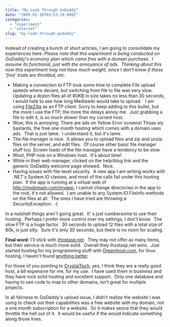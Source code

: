 ```yaml
---
title: "My Look Through GoDaddy"
date: "2009-01-10T03:53:19.000Z"
categories: 
  - "experiment"
  - "internet"
slug: "my-look-through-godaddy"
---
```


Instead of creating a bunch of short articles, I am going to consolidate my experiences here. _Please note that this experiment is being conducted on GoDaddy's economy plan which came free with a domain purchase.  I assume its functional, just with the annoyance of ads.  Thinking about this now this experiment may not have much weight, since I don't know if these 'free' trials are throttled, etc._

- Making a connection to FTP took some time to complete File upload speeds where decent, but switching from file to file was very slow.  Updating a dozen files all of 80KB in size takes no less than 30 seconds, I would hate to see how long Mediawiki would take to upload.   I am using [FileZilla](http://filezilla-project.org/) as an FTP client. Sorry to keep adding to this bullet, but the more I use the FTP, the more the delays annoy me.  Just grabbing a file to edit it, is so much slower than my current host.
- Wow, this is annoying: There are ads on Yellow Error screens! Those sly bastards, the free one month hosting which comes with a domain uses ads.  That is just lame.  I understand it, but it's lame.
- The file manager is nice.  It allows you to upload files and zip and unzip files on the server, and edit files.  Of course other basic file manager stuff too. Screen loads of the file manager have a tendency to be slow.
- Woot, PHP now on a Windows host.  It's about time!
- While in their web manager, clicked on the help/blog link and the generic GoDaddy welcome page showed.  Nice.
- Having issues with file-level security.  A new app I am writing works with .NET's System.IO classes, and most of the calls fail under this hosting plan.  If the app is running at a virtual web of http://mydomain.com/myapp, I cannot change directories in the app to the root, it's not allowed.  I am unable to any System.IO.FileInfo methods on the files at all.  The ones I have tried are throwing a SecurityException.  :(

In a nutshell things aren't going great.  It' s just cumbersome to use their hosting.  Perhaps I prefer more control over my settings, I don't know.  The slow FTP is a huge factor.  30 seconds to upload 12 files with a total size of 80k, is just silly.  Sure it's only 30 seconds, but there is no room for scaling.

**Final word:** I'll stick with [iHostasp.net](http://www.ihostasp.net).  They may not offer as many items, but their service is much more solid.  Overall they ihostasp.net wins.  Just started hosting for my programming stuff with [Dreamhost.com](http://www.dreamhost.com/r.cgi?490900), for linux hosting, I haven't found [anything better](http://blog.brettski.com/2009/01/13/im-dreaming-about-dreamhost/).

For those of you pointing to [CrystalTech](http://crystaltech.com/), yes, I think they are a really good host, a bit expensive for me, for my use.  I have used them in business and they have rock solid hosting and excellent support.  Only one database and having to use code to map to other domains, isn't great for multiple projects.

In all fairness to GoDaddy's upload issue, I didn't realize the website I was using to check out their capabilities was a free website with my domain, not a one month subscription for a website.  So it makes sence that they would throttle the hell out of it.  It would be useful if the would indicate something along those lines.
